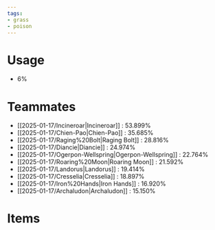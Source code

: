 ```yaml
---
tags:
- grass
- poison
---
```

# Usage
- 6%
# Teammates
- [[2025-01-17/Incineroar|Incineroar]] : 53.899%
- [[2025-01-17/Chien-Pao|Chien-Pao]] : 35.685%
- [[2025-01-17/Raging%20Bolt|Raging Bolt]] : 28.816%
- [[2025-01-17/Diancie|Diancie]] : 24.974%
- [[2025-01-17/Ogerpon-Wellspring|Ogerpon-Wellspring]] : 22.764%
- [[2025-01-17/Roaring%20Moon|Roaring Moon]] : 21.592%
- [[2025-01-17/Landorus|Landorus]] : 19.414%
- [[2025-01-17/Cresselia|Cresselia]] : 18.897%
- [[2025-01-17/Iron%20Hands|Iron Hands]] : 16.920%
- [[2025-01-17/Archaludon|Archaludon]] : 15.150%
# Items